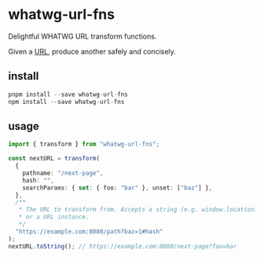 # whatwg-url-fns

Delightful WHATWG URL transform functions.

Given a [URL](https://url.spec.whatwg.org/#url), produce another safely and concisely.

## install

```ts
pnpm install --save whatwg-url-fns
npm install --save whatwg-url-fns
```

## usage

```ts
import { transform } from "whatwg-url-fns";

const nextURL = transform(
  {
    pathname: "/next-page",
    hash: "",
    searchParams: { set: { foo: "bar" }, unset: ["baz"] },
  },
  /**
   * The URL to transform from. Accepts a string (e.g. window.location.href)
   * or a URL instance.
   */
  "https://example.com:8080/path?baz=1#hash"
);
nextURL.toString(); // https://example.com:8080/next-page?foo=bar
```
